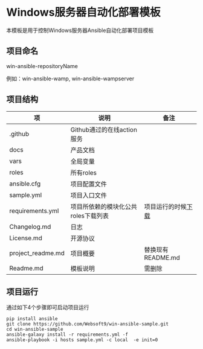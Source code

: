 # Windows服务器自动化部署模板

本模板是用于控制Windows服务器Ansible自动化部署项目模板

## 项目命名

win-ansible-repositoryName

例如：win-ansible-wamp, win-ansible-wampserver

## 项目结构

|   项   |  说明    |   备注   |
| ---- | ---- | ---- |
|   .github   |  Github通过的在线action服务    |      |
|   docs   |   产品文档   |      |
|    vars  |   全局变量   |      |
|    roles  |   所有roles   |      |
|    ansible.cfg  |   项目配置文件   |      |
|    sample.yml  |   项目入口文件   |      |
|    requirements.yml  |   项目所依赖的模块化公共roles下载列表   |  项目运行的时候[下载](https://github.com/websoft9win)    |
|    Changelog.md  |   日志   |      |
|    License.md  |   开源协议   |      |
|    project_readme.md  |   项目概要   |  替换现有README.md    |
|    Readme.md  |   模板说明   |  需删除    |

## 项目运行

通过如下4个步骤即可启动项目运行

```
pip install ansible
git clone https://github.com/Websoft9/win-ansible-sample.git
cd win-ansible-sample
ansible-galaxy install -r requirements.yml -f
ansible-playbook -i hosts sample.yml -c local  -e init=0
```
